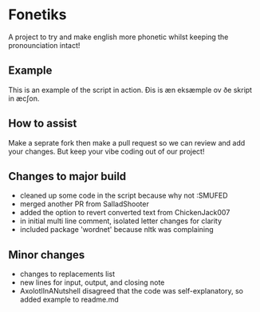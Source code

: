 # Fonetiks
A project to try and make english more phonetic whilst keeping the pronounciation intact!
## Example
This is an example of the script in action.
Ðis is æn eksæmple ov ðe skript in æcʃon.
## How to assist 
Make a seprate fork then make a pull request so we can review and add your changes. But keep your vibe coding out of our project!
## Changes to major build
- cleaned up some code in the script because why not :SMUFED
- merged another PR from SalladShooter
- added the option to revert converted text from ChickenJack007
- in initial multi line comment, isolated letter changes for clarity
- included package 'wordnet' because nltk was complaining
## Minor changes
- changes to replacements list
- new lines for input, output, and closing note
- AxolotlInANutshell disagreed that the code was self-explanatory, so added example to readme.md

